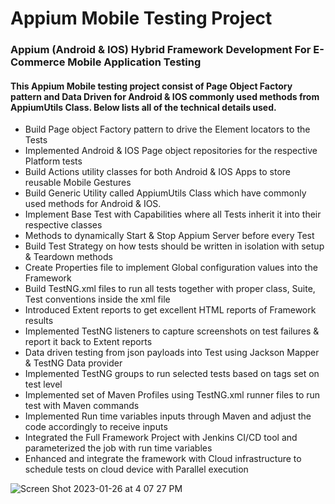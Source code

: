 # Appium Mobile Testing Project

### Appium (Android & IOS) Hybrid Framework Development For E-Commerce Mobile Application Testing
#### This Appium Mobile testing project consist of Page Object Factory pattern and Data Driven for Android & IOS commonly used methods from AppiumUtils Class. Below lists all of the technical details used.

* Build Page object Factory pattern to drive the Element locators to the Tests
* Implemented Android & IOS Page object repositories for the respective Platform tests
* Build Actions utility classes for both Android & IOS Apps to store reusable Mobile Gestures
* Build Generic Utility called AppiumUtils Class which have commonly used methods for Android & IOS.
* Implement Base Test with Capabilities where all Tests inherit it into their respective classes
* Methods to dynamically Start & Stop Appium Server before every Test
* Build Test Strategy on how tests should be written in isolation with setup & Teardown methods
* Create Properties file to implement Global configuration values into the Framework
* Build TestNG.xml files to run all tests together with proper class, Suite, Test conventions inside the xml file
* Introduced Extent reports to get excellent HTML reports of Framework results
* Implemented TestNG listeners to capture screenshots on test failures & report it back to Extent reports
* Data driven testing from json payloads into Test using Jackson Mapper & TestNG Data provider
* Implemented TestNG groups to run selected tests based on tags set on test level
* Implemented set of Maven Profiles using TestNG.xml runner files to run test with Maven commands
* Implemented Run time variables inputs through Maven and adjust the code accordingly to receive inputs
* Integrated the Full Framework Project with Jenkins CI/CD tool and parameterized the job with run time variables
* Enhanced and integrate the framework with Cloud infrastructure to schedule tests on cloud device with Parallel execution


![Screen Shot 2023-01-26 at 4 07 27 PM](https://user-images.githubusercontent.com/6644039/214977996-4938b676-4aad-43b9-adc0-5e1f61035136.png)
